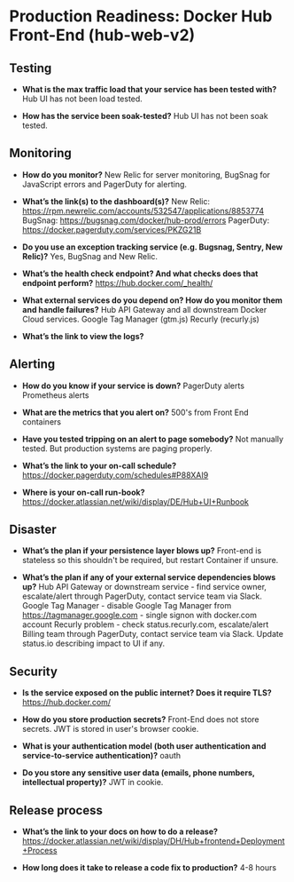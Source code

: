 Production Readiness: Docker Hub Front-End (hub-web-v2)
================================

Testing
-------

  * **What is the max traffic load that your service has been tested with?**
  Hub UI has not been load tested.

  * **How has the service been soak-tested?**
  Hub UI has not been soak tested.

  Monitoring
  ----------

  * **How do you monitor?**
  New Relic for server monitoring, BugSnag for JavaScript errors and PagerDuty for alerting.

  * **What’s the link(s) to the dashboard(s)?**
  New Relic: https://rpm.newrelic.com/accounts/532547/applications/8853774
  BugSnag: https://bugsnag.com/docker/hub-prod/errors
  PagerDuty: https://docker.pagerduty.com/services/PKZG21B

  * **Do you use an exception tracking service (e.g. Bugsnag, Sentry, New Relic)?**
  Yes, BugSnag and New Relic.

  * **What’s the health check endpoint? And what checks does that endpoint perform?**
  https://hub.docker.com/_health/

  * **What external services do you depend on? How do you monitor them and handle failures?**
  Hub API Gateway and all downstream Docker Cloud services.
  Google Tag Manager (gtm.js)
  Recurly (recurly.js)
    
  

  * **What’s the link to view the logs?**

  Alerting
  --------

  * **How do you know if your service is down?**
  PagerDuty alerts
  Prometheus alerts

  * **What are the metrics that you alert on?**
  500's from Front End containers

  * **Have you tested tripping on an alert to page somebody?**
  Not manually tested.  But production systems are paging properly.

  * **What’s the link to your on-call schedule?**
  https://docker.pagerduty.com/schedules#P88XAI9

  * **Where is your on-call run-book?**
  https://docker.atlassian.net/wiki/display/DE/Hub+UI+Runbook

  Disaster
  --------

  * **What’s the plan if your persistence layer blows up?**
  Front-end is stateless so this shouldn't be required, but restart Container if unsure.

  * **What’s the plan if any of your external service dependencies blows up?**
  Hub API Gateway or downstream service - find service owner, escalate/alert through PagerDuty, contact service team via Slack.
  Google Tag Manager - disable Google Tag Manager from https://tagmanager.google.com - single signon with docker.com account
  Recurly problem - check status.recurly.com, escalate/alert Billing team through PagerDuty, contact service team via Slack.
  Update status.io describing impact to UI if any.


  Security
  --------

  * **Is the service exposed on the public internet? Does it require TLS?**
  https://hub.docker.com/

  * **How do you store production secrets?**
  Front-End does not store secrets.  JWT is stored in user's browser cookie.

  * **What is your authentication model (both user authentication and service-to-service authentication)?**
  oauth

  * **Do you store any sensitive user data (emails, phone numbers, intellectual property)?**
  JWT in cookie.

  Release process
  ---------------

  * **What’s the link to your docs on how to do a release?**
  https://docker.atlassian.net/wiki/display/DH/Hub+frontend+Deployment+Process

  * **How long does it take to release a code fix to production?**
  4-8 hours
